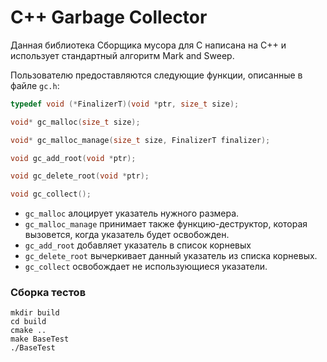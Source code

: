 # C++ Garbage Collector
Данная библиотека Сборщика мусора для C написана на C++ и использует стандартный алгоритм Mark and Sweep.

Пользователю предоставляются следующие функции, описанные в файле `gc.h`:
```c++
typedef void (*FinalizerT)(void *ptr, size_t size);

void* gc_malloc(size_t size);

void* gc_malloc_manage(size_t size, FinalizerT finalizer);

void gc_add_root(void *ptr);

void gc_delete_root(void *ptr);

void gc_collect();
```

* `gc_malloc` алоцирует указатель нужного размера.
* `gc_malloc_manage` принимает также функцию-деструктор, которая вызовется, когда указатель будет освобожден.
* `gc_add_root` добавляет указатель в список корневых
* `gc_delete_root` вычеркивает данный указатель из списка корневых.
* `gc_collect` освобождает не использующиеся указатели.

### Сборка тестов
```
mkdir build
cd build
cmake ..
make BaseTest
./BaseTest
```
